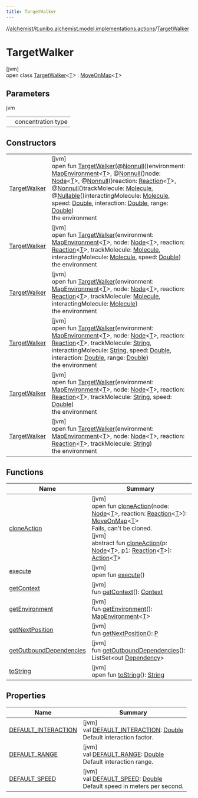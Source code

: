 ```yaml
---
title: TargetWalker
---
```

//[alchemist](../../../index.html)/[it.unibo.alchemist.model.implementations.actions](../index.html)/[TargetWalker](index.html)



# TargetWalker



[jvm]\
open class [TargetWalker](index.html)<[T](index.html)> : [MoveOnMap](../-move-on-map/index.html)<[T](../../it.unibo.alchemist.model.implementations.linkingrules/-link-nodes-within-routing-range/index.html)>



## Parameters


jvm

| | |
|---|---|
| <T> | concentration type |



## Constructors


| | |
|---|---|
| [TargetWalker](-target-walker.html) | [jvm]<br>open fun [TargetWalker](-target-walker.html)(@[Nonnull](https://docs.oracle.com/javase/8/docs/api/javax/annotation/Nonnull.html)()environment: [MapEnvironment](../../it.unibo.alchemist.model.interfaces/-map-environment/index.html)<[T](../../it.unibo.alchemist.model.implementations.linkingrules/-link-nodes-within-routing-range/index.html)>, @[Nonnull](https://docs.oracle.com/javase/8/docs/api/javax/annotation/Nonnull.html)()node: [Node](../../it.unibo.alchemist.model.interfaces/-node/index.html)<[T](../../it.unibo.alchemist.model.implementations.linkingrules/-link-nodes-within-routing-range/index.html)>, @[Nonnull](https://docs.oracle.com/javase/8/docs/api/javax/annotation/Nonnull.html)()reaction: [Reaction](../../it.unibo.alchemist.model.interfaces/-reaction/index.html)<[T](../../it.unibo.alchemist.model.implementations.linkingrules/-link-nodes-within-routing-range/index.html)>, @[Nonnull](https://docs.oracle.com/javase/8/docs/api/javax/annotation/Nonnull.html)()trackMolecule: [Molecule](../../it.unibo.alchemist.model.interfaces/-molecule/index.html), @[Nullable](https://docs.oracle.com/javase/8/docs/api/javax/annotation/Nullable.html)()interactingMolecule: [Molecule](../../it.unibo.alchemist.model.interfaces/-molecule/index.html), speed: [Double](https://kotlinlang.org/api/latest/jvm/stdlib/kotlin/-double/index.html), interaction: [Double](https://kotlinlang.org/api/latest/jvm/stdlib/kotlin/-double/index.html), range: [Double](https://kotlinlang.org/api/latest/jvm/stdlib/kotlin/-double/index.html))<br>the environment |
| [TargetWalker](-target-walker.html) | [jvm]<br>open fun [TargetWalker](-target-walker.html)(environment: [MapEnvironment](../../it.unibo.alchemist.model.interfaces/-map-environment/index.html)<[T](../../it.unibo.alchemist.model.implementations.linkingrules/-link-nodes-within-routing-range/index.html)>, node: [Node](../../it.unibo.alchemist.model.interfaces/-node/index.html)<[T](../../it.unibo.alchemist.model.implementations.linkingrules/-link-nodes-within-routing-range/index.html)>, reaction: [Reaction](../../it.unibo.alchemist.model.interfaces/-reaction/index.html)<[T](../../it.unibo.alchemist.model.implementations.linkingrules/-link-nodes-within-routing-range/index.html)>, trackMolecule: [Molecule](../../it.unibo.alchemist.model.interfaces/-molecule/index.html), interactingMolecule: [Molecule](../../it.unibo.alchemist.model.interfaces/-molecule/index.html), speed: [Double](https://kotlinlang.org/api/latest/jvm/stdlib/kotlin/-double/index.html))<br>the environment |
| [TargetWalker](-target-walker.html) | [jvm]<br>open fun [TargetWalker](-target-walker.html)(environment: [MapEnvironment](../../it.unibo.alchemist.model.interfaces/-map-environment/index.html)<[T](../../it.unibo.alchemist.model.implementations.linkingrules/-link-nodes-within-routing-range/index.html)>, node: [Node](../../it.unibo.alchemist.model.interfaces/-node/index.html)<[T](../../it.unibo.alchemist.model.implementations.linkingrules/-link-nodes-within-routing-range/index.html)>, reaction: [Reaction](../../it.unibo.alchemist.model.interfaces/-reaction/index.html)<[T](../../it.unibo.alchemist.model.implementations.linkingrules/-link-nodes-within-routing-range/index.html)>, trackMolecule: [Molecule](../../it.unibo.alchemist.model.interfaces/-molecule/index.html), interactingMolecule: [Molecule](../../it.unibo.alchemist.model.interfaces/-molecule/index.html))<br>the environment |
| [TargetWalker](-target-walker.html) | [jvm]<br>open fun [TargetWalker](-target-walker.html)(environment: [MapEnvironment](../../it.unibo.alchemist.model.interfaces/-map-environment/index.html)<[T](../../it.unibo.alchemist.model.implementations.linkingrules/-link-nodes-within-routing-range/index.html)>, node: [Node](../../it.unibo.alchemist.model.interfaces/-node/index.html)<[T](../../it.unibo.alchemist.model.implementations.linkingrules/-link-nodes-within-routing-range/index.html)>, reaction: [Reaction](../../it.unibo.alchemist.model.interfaces/-reaction/index.html)<[T](../../it.unibo.alchemist.model.implementations.linkingrules/-link-nodes-within-routing-range/index.html)>, trackMolecule: [String](https://docs.oracle.com/javase/8/docs/api/java/lang/String.html), interactingMolecule: [String](https://docs.oracle.com/javase/8/docs/api/java/lang/String.html), speed: [Double](https://kotlinlang.org/api/latest/jvm/stdlib/kotlin/-double/index.html), interaction: [Double](https://kotlinlang.org/api/latest/jvm/stdlib/kotlin/-double/index.html), range: [Double](https://kotlinlang.org/api/latest/jvm/stdlib/kotlin/-double/index.html))<br>the environment |
| [TargetWalker](-target-walker.html) | [jvm]<br>open fun [TargetWalker](-target-walker.html)(environment: [MapEnvironment](../../it.unibo.alchemist.model.interfaces/-map-environment/index.html)<[T](../../it.unibo.alchemist.model.implementations.linkingrules/-link-nodes-within-routing-range/index.html)>, node: [Node](../../it.unibo.alchemist.model.interfaces/-node/index.html)<[T](../../it.unibo.alchemist.model.implementations.linkingrules/-link-nodes-within-routing-range/index.html)>, reaction: [Reaction](../../it.unibo.alchemist.model.interfaces/-reaction/index.html)<[T](../../it.unibo.alchemist.model.implementations.linkingrules/-link-nodes-within-routing-range/index.html)>, trackMolecule: [String](https://docs.oracle.com/javase/8/docs/api/java/lang/String.html), speed: [Double](https://kotlinlang.org/api/latest/jvm/stdlib/kotlin/-double/index.html))<br>the environment |
| [TargetWalker](-target-walker.html) | [jvm]<br>open fun [TargetWalker](-target-walker.html)(environment: [MapEnvironment](../../it.unibo.alchemist.model.interfaces/-map-environment/index.html)<[T](../../it.unibo.alchemist.model.implementations.linkingrules/-link-nodes-within-routing-range/index.html)>, node: [Node](../../it.unibo.alchemist.model.interfaces/-node/index.html)<[T](../../it.unibo.alchemist.model.implementations.linkingrules/-link-nodes-within-routing-range/index.html)>, reaction: [Reaction](../../it.unibo.alchemist.model.interfaces/-reaction/index.html)<[T](../../it.unibo.alchemist.model.implementations.linkingrules/-link-nodes-within-routing-range/index.html)>, trackMolecule: [String](https://docs.oracle.com/javase/8/docs/api/java/lang/String.html))<br>the environment |


## Functions


| Name | Summary |
|---|---|
| [cloneAction](../-move-on-map/clone-action.html) | [jvm]<br>open fun [cloneAction](../-move-on-map/clone-action.html)(node: [Node](../../it.unibo.alchemist.model.interfaces/-node/index.html)<[T](../../it.unibo.alchemist.model.implementations.linkingrules/-link-nodes-within-routing-range/index.html)>, reaction: [Reaction](../../it.unibo.alchemist.model.interfaces/-reaction/index.html)<[T](../../it.unibo.alchemist.model.implementations.linkingrules/-link-nodes-within-routing-range/index.html)>): [MoveOnMap](../-move-on-map/index.html)<[T](../../it.unibo.alchemist.model.implementations.linkingrules/-link-nodes-within-routing-range/index.html)><br>Fails, can't be cloned.<br>[jvm]<br>abstract fun [cloneAction](../../it.unibo.alchemist.model.interfaces/-action/clone-action.html)(p: [Node](../../it.unibo.alchemist.model.interfaces/-node/index.html)<[T](../../it.unibo.alchemist.model.implementations.linkingrules/-link-nodes-within-routing-range/index.html)>, p1: [Reaction](../../it.unibo.alchemist.model.interfaces/-reaction/index.html)<[T](../../it.unibo.alchemist.model.implementations.linkingrules/-link-nodes-within-routing-range/index.html)>): [Action](../../it.unibo.alchemist.model.interfaces/-action/index.html)<[T](../../it.unibo.alchemist.model.implementations.linkingrules/-link-nodes-within-routing-range/index.html)> |
| [execute](../-abstract-move-node/execute.html) | [jvm]<br>open fun [execute](../-abstract-move-node/execute.html)() |
| [getContext](../-abstract-move-node/get-context.html) | [jvm]<br>fun [getContext](../-abstract-move-node/get-context.html)(): [Context](../../it.unibo.alchemist.model.interfaces/-context/index.html) |
| [getEnvironment](../-move-on-map/get-environment.html) | [jvm]<br>fun [getEnvironment](../-move-on-map/get-environment.html)(): [MapEnvironment](../../it.unibo.alchemist.model.interfaces/-map-environment/index.html)<[T](../../it.unibo.alchemist.model.implementations.linkingrules/-link-nodes-within-routing-range/index.html)> |
| [getNextPosition](../-abstract-configurable-move-node/get-next-position.html) | [jvm]<br>fun [getNextPosition](../-abstract-configurable-move-node/get-next-position.html)(): [P](../../it.unibo.alchemist.model.implementations.movestrategies.routing/-ignore-streets/index.html) |
| [getOutboundDependencies](../-abstract-action/get-outbound-dependencies.html) | [jvm]<br>fun [getOutboundDependencies](../-abstract-action/get-outbound-dependencies.html)(): ListSet<out [Dependency](../../it.unibo.alchemist.model.interfaces/-dependency/index.html)> |
| [toString](../-abstract-action/to-string.html) | [jvm]<br>open fun [toString](../-abstract-action/to-string.html)(): [String](https://docs.oracle.com/javase/8/docs/api/java/lang/String.html) |


## Properties


| Name | Summary |
|---|---|
| [DEFAULT_INTERACTION](-d-e-f-a-u-l-t_-i-n-t-e-r-a-c-t-i-o-n.html) | [jvm]<br>val [DEFAULT_INTERACTION](-d-e-f-a-u-l-t_-i-n-t-e-r-a-c-t-i-o-n.html): [Double](https://kotlinlang.org/api/latest/jvm/stdlib/kotlin/-double/index.html)<br>Default interaction factor. |
| [DEFAULT_RANGE](-d-e-f-a-u-l-t_-r-a-n-g-e.html) | [jvm]<br>val [DEFAULT_RANGE](-d-e-f-a-u-l-t_-r-a-n-g-e.html): [Double](https://kotlinlang.org/api/latest/jvm/stdlib/kotlin/-double/index.html)<br>Default interaction range. |
| [DEFAULT_SPEED](-d-e-f-a-u-l-t_-s-p-e-e-d.html) | [jvm]<br>val [DEFAULT_SPEED](-d-e-f-a-u-l-t_-s-p-e-e-d.html): [Double](https://kotlinlang.org/api/latest/jvm/stdlib/kotlin/-double/index.html)<br>Default speed in meters per second. |

